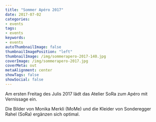 ```yaml
---
title: "Sommer Apéro 2017"
date: 2017-07-02
categories:
- events
tags:
- events
keywords:
- events
autoThumbnailImage: false
thumbnailImagePosition: "left"
thumbnailImage: /img/sommerapero-2017-140.jpg
coverImage: /img/sommerapero-2017.jpg
coverMeta: out
metaAlignment: center
showTags: false
showSocial: false
---
```

Am ersten Freitag des Julis 2017 lädt das Atelier SoRa zum Apéro mit Vernissage ein.

<!--more-->
Die Bilder von Monika Merkli (MoMe) und die Kleider von Sonderegger Rahel (SoRa) ergänzen sich optimal.
